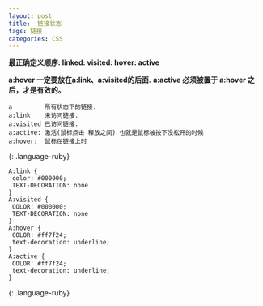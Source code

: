 ```yaml
---
layout: post
title:  链接状态
tags: 链接
categories: CSS
---
```

**最正确定义顺序: linked:   visited:  hover:  active**

**a:hover 一定要放在a:link、a:visited的后面.**
**a:active 必须被置于 a:hover 之后，才是有效的。**

~~~
a         所有状态下的链接. 
a:link    未访问链接.
a:visited 已访问链接.
a:active: 激活(鼠标点击 释放之间) 也就是鼠标被按下没松开的时候
a:hover:  鼠标在链接上时
~~~
{: .language-ruby}





~~~
A:link {
 color: #000000;
 TEXT-DECORATION: none
}
A:visited {
 COLOR: #000000;
 TEXT-DECORATION: none
}
A:hover {
 COLOR: #ff7f24;
 text-decoration: underline;
}
A:active {
 COLOR: #ff7f24;  
 text-decoration: underline;
}
~~~
{: .language-ruby}





